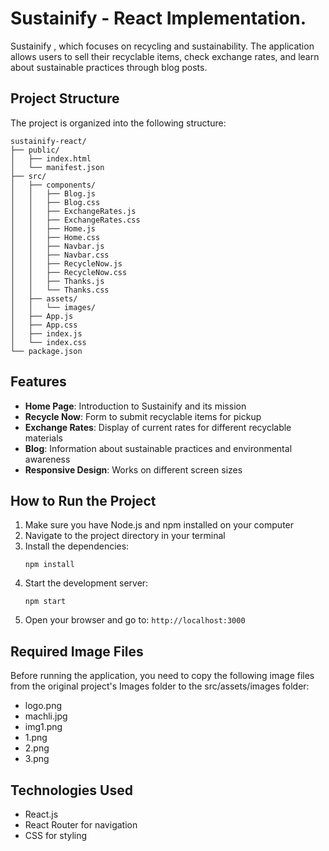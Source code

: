  
# Sustainify - React Implementation.

 Sustainify , which focuses on recycling and sustainability. The application allows users to sell their recyclable items, check exchange rates, and learn about sustainable practices through blog posts.

## Project Structure

The project is organized into the following structure:

```
sustainify-react/
├── public/
│   ├── index.html
│   └── manifest.json
├── src/
│   ├── components/
│   │   ├── Blog.js
│   │   ├── Blog.css
│   │   ├── ExchangeRates.js
│   │   ├── ExchangeRates.css
│   │   ├── Home.js
│   │   ├── Home.css
│   │   ├── Navbar.js
│   │   ├── Navbar.css
│   │   ├── RecycleNow.js
│   │   ├── RecycleNow.css
│   │   ├── Thanks.js
│   │   └── Thanks.css
│   ├── assets/
│   │   └── images/
│   ├── App.js
│   ├── App.css
│   ├── index.js
│   └── index.css
└── package.json
```

## Features

- **Home Page**: Introduction to Sustainify and its mission
- **Recycle Now**: Form to submit recyclable items for pickup
- **Exchange Rates**: Display of current rates for different recyclable materials
- **Blog**: Information about sustainable practices and environmental awareness
- **Responsive Design**: Works on different screen sizes

## How to Run the Project

1. Make sure you have Node.js and npm installed on your computer
2. Navigate to the project directory in your terminal
3. Install the dependencies:
   ```
   npm install
   ```
4. Start the development server:
   ```
   npm start
   ```
5. Open your browser and go to: `http://localhost:3000`

## Required Image Files

Before running the application, you need to copy the following image files from the original project's Images folder to the src/assets/images folder:

- logo.png
- machli.jpg
- img1.png
- 1.png
- 2.png
- 3.png

## Technologies Used

- React.js
- React Router for navigation
- CSS for styling
